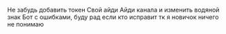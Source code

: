 Не забудь добавить токен 
Свой айди
Айди канала
и изменить водяной знак
Бот с ошибками, буду рад если кто исправит тк я новичок ничего не понимаю
